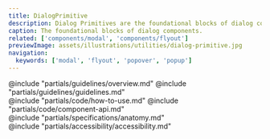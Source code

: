 ```yaml
---
title: DialogPrimitive
description: Dialog Primitives are the foundational blocks of dialog components such as modals, flyouts, and similar dialog-based components.
caption: The foundational blocks of dialog components.
related: ['components/modal', 'components/flyout']
previewImage: assets/illustrations/utilities/dialog-primitive.jpg
navigation:
  keywords: ['modal', 'flyout', 'popover', 'popup']
---
```


<section data-tab="Guidelines">
  @include "partials/guidelines/overview.md"
  @include "partials/guidelines/guidelines.md"
</section>

<section data-tab="Code">
  @include "partials/code/how-to-use.md"
  @include "partials/code/component-api.md"
</section>

<section data-tab="Specifications">
  @include "partials/specifications/anatomy.md"
</section>

<section data-tab="Accessibility">
  @include "partials/accessibility/accessibility.md"
</section>
